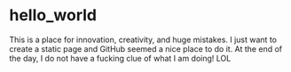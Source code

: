 # hello_world
This is a place for innovation, creativity, and huge mistakes.
I just want to create a static page and GitHub seemed a nice place to do it. 
At the end of the day, I do not have a fucking clue of what I am doing! LOL
